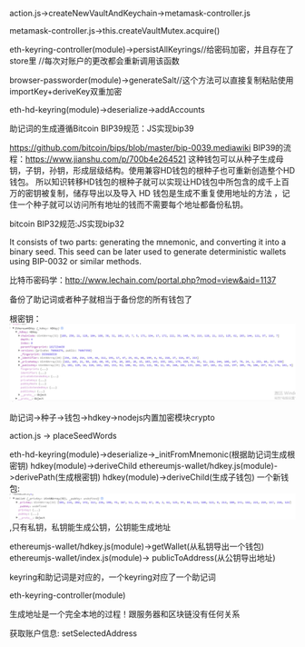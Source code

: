 action.js->createNewVaultAndKeychain->metamask-controller.js

metamask-controller.js->this.createVaultMutex.acquire()

eth-keyring-controller(module)->persistAllKeyrings//给密码加密，并且存在了store里
//每次对账户的更改都会重新调用该函数

browser-passworder(module)->generateSalt//这个方法可以直接复制粘贴使用importKey+deriveKey双重加密

eth-hd-keyring(module)->deserialize->addAccounts

助记词的生成遵循Bitcoin BIP39规范：JS实现bip39 

https://github.com/bitcoin/bips/blob/master/bip-0039.mediawiki
BIP39的流程：https://www.jianshu.com/p/700b4e264521
这种钱包可以从种子生成母钥，子钥，孙钥，形成层级结构。使用兼容HD钱包的根种子也可重新创造整个HD钱包。
所以知识转移HD钱包的根种子就可以实现让HD钱包中所包含的成千上百万的密钥被复制，储存导出以及导入
HD 钱包是生成不重复使用地址的方法 ，记住一个种子就可以访问所有地址的钱而不需要每个地址都备份私钥。

bitcoin BIP32规范:JS实现bip32

It consists of two parts: generating the mnemonic, and converting it into a binary seed. This seed can be later used to generate deterministic wallets using BIP-0032 or similar methods.

比特币密码学：http://www.lechain.com/portal.php?mod=view&aid=1137

备份了助记词或者种子就相当于备份您的所有钱包了

根密钥：![根秘钥](./root.png)

助记词->种子->钱包->hdkey->nodejs内置加密模块crypto

action.js -> placeSeedWords

eth-hd-keyring(module)->deserialize->_initFromMnemonic(根据助记词生成根密钥)
hdkey(module)->deriveChild
ethereumjs-wallet/hdkey.js(module)->derivePath(生成根密钥)
hdkey(module)->deriveChild(生成子钱包)
一个新钱包:![新钱包](./newWallet.png),只有私钥，私钥能生成公钥，公钥能生成地址

ethereumjs-wallet/hdkey.js(module)->getWallet(从私钥导出一个钱包)
ethereumjs-wallet/index.js(module)-> publicToAddress(从公钥导出地址)

keyring和助记词是对应的，一个keyring对应了一个助记词

eth-keyring-controller(module)

生成地址是一个完全本地的过程！跟服务器和区块链没有任何关系




获取账户信息:
setSelectedAddress
